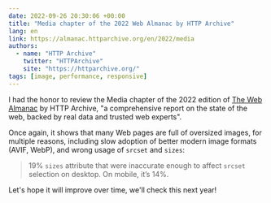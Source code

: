 ```yaml
---
date: 2022-09-26 20:30:06 +00:00
title: "Media chapter of the 2022 Web Almanac by HTTP Archive"
lang: en
link: https://almanac.httparchive.org/en/2022/media
authors:
  - name: "HTTP Archive"
    twitter: "HTTPArchive"
    site: "https://httparchive.org/"
tags: [image, performance, responsive]
---
```


I had the honor to review the Media chapter of the 2022 edition of [The Web Almanac](https://almanac.httparchive.org/) by HTTP Archive, "a comprehensive report on the state of the web, backed by real data and trusted web experts".

Once again, it shows that many Web pages are full of oversized images, for multiple reasons, including slow adoption of better modern image formats (AVIF, WebP), and wrong usage of `srcset` and `sizes`:

> 19% `sizes` attribute that were inaccurate enough to affect `srcset` selection on desktop. On mobile, it’s 14%.

Let's hope it will improve over time, we'll check this next year!
